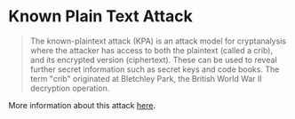 # Known Plain Text Attack

> The known-plaintext attack (KPA) is an attack model for cryptanalysis where the attacker has access to both the plaintext (called a crib), and its encrypted version (ciphertext). These can be used to reveal further secret information such as secret keys and code books. The term "crib" originated at Bletchley Park, the British World War II decryption operation.

More information about this attack [here](http://en.wikipedia.org/wiki/Known-plaintext_attack).